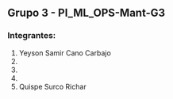 ## Grupo 3 - PI_ML_OPS-Mant-G3


### Integrantes:


1. Yeyson Samir Cano Carbajo  
2. 
3. 
4.  
5. Quispe Surco Richar
